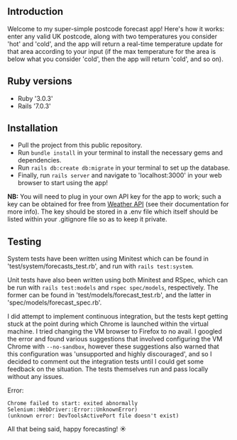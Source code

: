 ## Introduction
Welcome to my super-simple postcode forecast app! Here's how it works: enter any valid UK postcode, along with two temperatures you consider 'hot' and 'cold', and the app will return a real-time temperature update for that area according to your input (if the max temperature for the area is below what you consider 'cold', then the app will return 'cold', and so on).

## Ruby versions
- Ruby '3.0.3'
- Rails '7.0.3'

## Installation
- Pull the project from this public repository.
- Run `bundle install` in your terminal to install the necessary gems and dependencies.
- Run `rails db:create db:migrate` in your terminal to set up the database.
- Finally, run `rails server` and navigate to 'localhost:3000' in your web browser to start using the app!

**NB:** You will need to plug in your own API key for the app to work; such a key can be obtained for free from [Weather API](https://www.weatherapi.com/) (see their documentation for more info).
The key should be stored in a .env file which itself should be listed within your .gitignore file so as to keep it private.

## Testing
System tests have been written using Minitest which can be found in 'test/system/forecasts_test.rb', and run with `rails test:system`.

Unit tests have also been written using both Minitest and RSpec, which can be run with `rails test:models` and `rspec spec/models`, respectively. The former can be found in 'test/models/forecast_test.rb', and the latter in 'spec/models/forecast_spec.rb'.

I did attempt to implement continuous integration, but the tests kept getting stuck at the point during which Chrome is launched within the virtual machine. I tried changing the VM browser to Firefox to no avail. I googled the error and found various suggestions that involved configuring the VM Chrome with `--no-sandbox`, however these suggestions also warned that this configuration was 'unsupported and highly discouraged', and so I decided to comment out the integration tests until I could get some feedback on the situation. The tests themselves run and pass locally without any issues. 

Error:
```
Chrome failed to start: exited abnormally Selenium::WebDriver::Error::UnknownError)
(unknown error: DevToolsActivePort file doesn't exist)
```
All that being said, happy forecasting! ☀️
